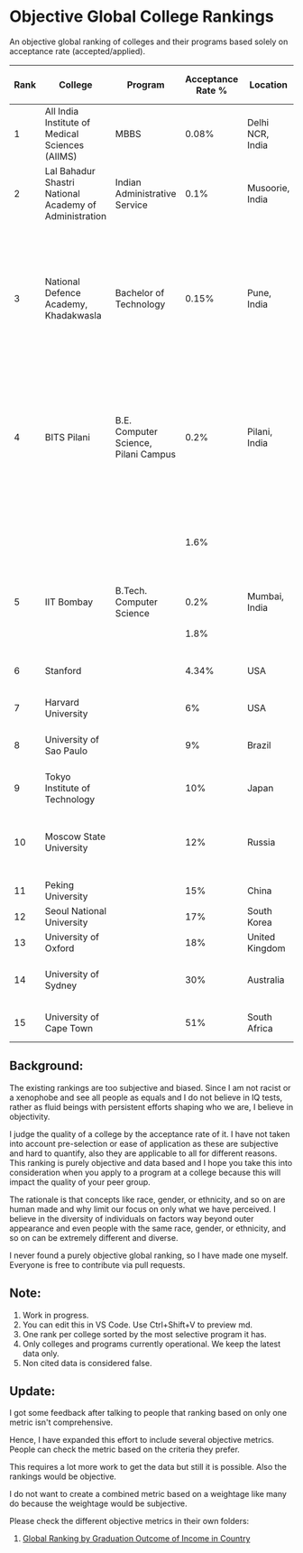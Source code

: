 # Objective Global College Rankings
An objective global ranking of colleges and their programs based solely on acceptance rate (accepted/applied).

| Rank | College | Program | Acceptance Rate % | Location | Year of data | Citations | Notes |
|----------|----------|----------|----------|----------|----------|----------|----------|
| 1  | All India Institute of Medical Sciences (AIIMS) | MBBS | 0.08% | Delhi NCR, India |  | 1. https://www.univariety.com/college/All-India-Institute-of-Medical-Sciences-AIIMS-New-Delhi/3367de29<br />2. https://www.sup.org/books/title/?id=30638 | The best in the world. |
| 2  | Lal Bahadur Shastri National Academy of Administration | Indian Administrative Service | 0.1% | Musoorie, India | 2019 | https://byjus.com/free-ias-prep/upsc-exam-success-rate-statistics-to-crack-the-exam-easily/ | Leads to a direct government job. |
| 3  | National Defence Academy, Khadakwasla | Bachelor of Technology | 0.15% | Pune, India  |  | https://byjusexamprep.com/nda-exam/nda-vs-iit | Leads to a direct government job. Admission only on merit on standarized tests. No affirmative action or special seats. |
| 4  | BITS Pilani | B.E. Computer Science, Pilani Campus | 0.2% | Pilani, India |  | PLACEHOLDER | Admission only on pure objective merit on MCQ test. No affirmative action or special seats. | 
|   |  |  | 1.6% |  | 2022 | 1. https://www.businessinsider.in/tech/inside-the-worlds-most-exclusive-university-where-the-acceptance-rate-is-just-1-5/articleshow/59164594.cms<br />2. https://www.yourroadabroad.com/acceptance-rate-of-bits-pilani/ | |
| 5  | IIT Bombay | B.Tech. Computer Science | 0.2% | Mumbai, India | 2023 | https://iitnotablealumni.com/indian-institute-of-technology-acceptance-rate/ | Unofficial figure |
|   |  |  | 1.8% |  | 2023 | https://iitnotablealumni.com/indian-institute-of-technology-acceptance-rate/ |  |
| 6  | Stanford |  | 4.34% | USA | 2023 | https://stanforddaily.com/2019/12/17/stanford-admit-rate-falls-to-record-low-4-34-for-class-of-2023/ | The best in the North American continent. |
| 7  | Harvard University |  | 6% | USA |  | https://www.oedb.org/rankings/acceptance-rate/ | |
| 8  | University of Sao Paulo |  | 9%  | Brazil |  | https://edurank.org/geo/br/ | The best in the South American continent. |
| 9  | Tokyo Institute of Technology |  | 10% | Japan |  | https://globalscholarships.com/universities-in-japan-lowest-acceptance-rates/ | |
| 10  | Moscow State University |  | 12% | Russia |  | https://edurank.org/geo/ru/ | The best in the European continent. The best in Russia. |
| 11  | Peking University |  | 15% | China |  | https://www.istudy-china.com/10-china-universities-with-lowest-acceptance-rates/ | |
| 12  | Seoul National University |  | 17% | South Korea |  | https://edurank.org/geo/kr/ | |
| 13 | University of Oxford |  | 18% | United Kingdom |  | https://edurank.org/geo/eu/ | |
| 14 | University of Sydney |  | 30% | Australia |  | https://globalscholarships.com/universities-in-australia-lowest-acceptance-rates/ | The best in the Australian continent. |
| 15 | University of Cape Town |  | 51% | South Africa |  | https://careerkarma.com/blog/best-universities-in-africa/ | The best in the African continent. |

## Background:
The existing rankings are too subjective and biased. Since I am not racist or a xenophobe and see all people as equals and I do not believe in IQ tests, rather as fluid beings with persistent efforts shaping who we are, I believe in objectivity. 

I judge the quality of a college by the acceptance rate of it. I have not taken into account pre-selection or ease of application as these are subjective and hard to quantify, also they are applicable to all for different reasons. This ranking is purely objective and data based and I hope you take this into consideration when you apply to a program at a college because this will impact the quality of your peer group.

The rationale is that concepts like race, gender, or ethnicity, and so on are human made and why limit our focus on only what we have perceived. I believe in the diversity of individuals on factors way beyond outer appearance and even people with the same race, gender, or ethnicity, and so on can be extremely different and diverse.

I never found a purely objective global ranking, so I have made one myself. Everyone is free to contribute via pull requests.


## Note: 
1. Work in progress.
2. You can edit this in VS Code. Use Ctrl+Shift+V to preview md.
3. One rank per college sorted by the most selective program it has.
4. Only colleges and programs currently operational. We keep the latest data only.
5. Non cited data is considered false.


## Update:
I got some feedback after talking to people that ranking based on only one metric isn't comprehensive.

Hence, I have expanded this effort to include several objective metrics.
People can check the metric based on the criteria they prefer. 

This requires a lot more work to get the data but still it is possible. Also the rankings would be objective.

I do not want to create a combined metric based on a weightage like many do because the weightage would be subjective.


Please check the different objective metrics in their own folders:

1. [Global Ranking by Graduation Outcome of Income in Country](GlobalRankingByGraduationOutcome/README.md)
